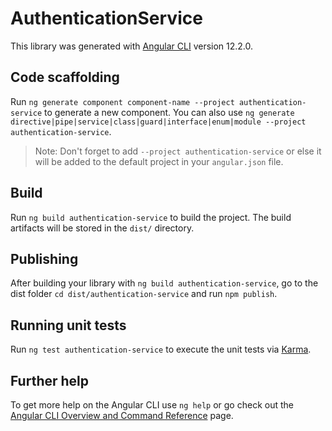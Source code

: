 # AuthenticationService

This library was generated with [Angular CLI](https://github.com/angular/angular-cli) version 12.2.0.

## Code scaffolding

Run `ng generate component component-name --project authentication-service` to generate a new component. You can also use `ng generate directive|pipe|service|class|guard|interface|enum|module --project authentication-service`.
> Note: Don't forget to add `--project authentication-service` or else it will be added to the default project in your `angular.json` file. 

## Build

Run `ng build authentication-service` to build the project. The build artifacts will be stored in the `dist/` directory.

## Publishing

After building your library with `ng build authentication-service`, go to the dist folder `cd dist/authentication-service` and run `npm publish`.

## Running unit tests

Run `ng test authentication-service` to execute the unit tests via [Karma](https://karma-runner.github.io).

## Further help

To get more help on the Angular CLI use `ng help` or go check out the [Angular CLI Overview and Command Reference](https://angular.io/cli) page.
